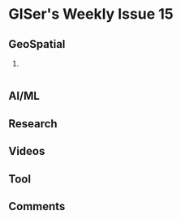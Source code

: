 # GISer's Weekly Issue 15

## GeoSpatial

1. []()

![]()

## AI/ML

## Research

## Videos

## Tool

## Comments
